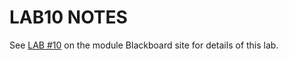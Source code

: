 # LAB10 NOTES

See [LAB #10](https://tcd.blackboard.com/webapps/assignment/uploadAssignment?content_id=_2130573_1&course_id=_71874_1&group_id=&mode=cpview) on the module Blackboard site for details of this lab.
